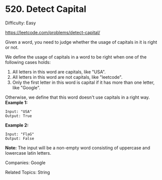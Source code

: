 # 520. Detect Capital

Difficulty: Easy

https://leetcode.com/problems/detect-capital/

Given a word, you need to judge whether the usage of capitals in it is right or not.

We define the usage of capitals in a word to be right when one of the following cases holds:

1. All letters in this word are capitals, like "USA".
2. All letters in this word are not capitals, like "leetcode".
3. Only the first letter in this word is capital if it has more than one letter, like "Google".

Otherwise, we define that this word doesn't use capitals in a right way.
**Example 1:**
```
Input: "USA"
Output: True
```
**Example 2:**
```
Input: "FlaG"
Output: False
```
**Note:** The input will be a non-empty word consisting of uppercase and lowercase latin letters.

Companies: Google

Related Topics: String
